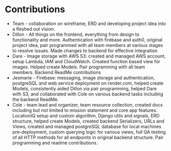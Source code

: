 <h1>Contributions</h1>

- Team - collaboration on wireframe, ERD and developing project idea into a fleshed out vision.
- Dillon - All things on the frontend, everything from design to functionality and more. Authentication with firebase and auth0, original project idea, pair programmed with all team members at various stages to resolve issues. Made changes to backend for effective integration
- Dare - Image storage with AWS S3: created and managed AWS account, setup Lambda, IAM and CloudWatch. Created function based view for images. Helped create Models. Pair programming with all team members. Backend ReadMe contributions
- Jesmarie - Firebase: messaging, image storage and authentication, postgreSQL and web service deployment on render.com, helped create Models, consistently aided Dillon via pair programming, helped Dare with S3, and collaborated with Cole on various backend tasks including the backend ReadMe.
- Cole - team lead and organizer, team resource collection, created docs including but not limited to mission statement and core app features. LocationIQ setup and custom algorithm, Django utils and signals, ERD structure, helped create Models, created backend Serializers, URLs and Views, created and managed postgreSQL database for local machines pre-deployment, custom querying logic for various views, full QA testing of all HTTP methods for all endpoints in original backend structure. Pair programming and readme contributions.
